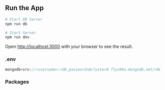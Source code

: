 ## Run the App

```bash
# Start DB Server
npm run db

# Start Server
npm run dev
```

Open [http://localhost:3000](http://localhost:3000) with your browser to see the result.


### .env

```js
mongodb+srv://<username>:<db_password>@cluster0.7lyv96o.mongodb.net/<NEXT_ECOMMERCE_V1>?retryWrites=true&w=majority&appName=Cluster0

```


### Packages

